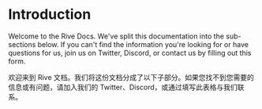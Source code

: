 # Introduction

Welcome to the Rive Docs. We've split this documentation into the sub-sections below. If you can't find the information you're looking for or have questions for us, join us on Twitter, Discord, or contact us by filling out this form.

欢迎来到 Rive 文档。我们将这份文档分成了以下子部分。如果您找不到您需要的信息或有问题，请加入我们的 Twitter、Discord，或通过填写此表格与我们联系。

